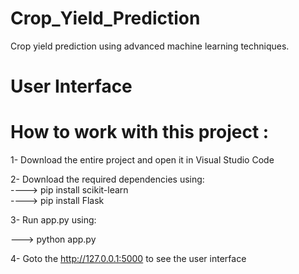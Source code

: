 # Crop_Yield_Prediction
Crop yield prediction using advanced machine learning techniques.
# User Interface

# How to work with this project :

1- Download the entire project and open it in Visual Studio Code 

2- Download the required dependencies using:<br>
----> pip install scikit-learn<br>
----> pip install Flask<br>

3- Run app.py using:

---> python app.py

4- Goto the http://127.0.0.1:5000 to see the user interface

